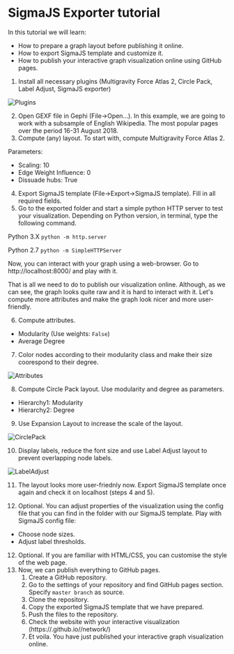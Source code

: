 # SigmaJS Exporter tutorial

In this tutorial we will learn:
 * How to prepare a graph layout before publishing it online.
 * How to export SigmaJS template and customize it.
 * How to publish your interactive graph visualization online using GitHub pages.

1. Install all necessary plugins (Multigravity Force Atlas 2, Circle Pack, Label Adjust, SigmaJS exporter)

![Plugins](https://raw.githubusercontent.com/mizvol/gephi-tutorials/master/SigmaJS%20exporter/images/Plugins.png)

2. Open GEXF file in Gephi (File->Open...). In this example, we are going to work with a subsample of English Wikipedia. The most popular pages over the period 16-31 August 2018.
3. Compute (any) layout. To start with, compute Multigravity Force Atlas 2.

Parameters:

* Scaling: 10
* Edge Weight Influence: 0
* Dissuade hubs: True

4. Export SigmaJS template (File->Export->SigmaJS template). Fill in all required fields.
5. Go to the exported folder and start a simple python HTTP server to test your visualization. Depending on Python version, in terminal, type the following command.

Python 3.X `python -m http.server`

Python 2.7 `python -m SimpleHTTPServer`

Now, you can interact with your graph using a web-browser. Go to http://localhost:8000/ and play with it.

That is all we need to do to publish our visualization online. Although, as we can see, the graph looks quite raw and it is hard to interact with it. Let's compute more attributes and make the graph look nicer and more user-friendly.

6. Compute attributes.
* Modularity (Use weights: `False`)
* Average Degree
7. Color nodes according to their modularity class and make their size coorespond to their degree.

![Attributes](https://raw.githubusercontent.com/mizvol/gephi-tutorials/master/SigmaJS%20exporter/images/color-and-size.gif)

8. Compute Circle Pack layout. Use modularity and degree as parameters.
* Hierarchy1: Modularity
* Hierarchy2: Degree
9. Use Expansion Layout to increase the scale of the layout.

![CirclePack](https://raw.githubusercontent.com/mizvol/gephi-tutorials/master/SigmaJS%20exporter/images/CirclePack.png)

10. Display labels, reduce the font size and use Label Adjust layout to prevent overlapping node labels.

![LabelAdjust](https://raw.githubusercontent.com/mizvol/gephi-tutorials/master/SigmaJS%20exporter/images/label-adjust.gif)

11. The layout looks more user-friednly now. Export SigmaJS template once again and check it on localhost (steps 4 and 5).

11. Optional. You can adjust properties of the visualization using the config file that you can find in the folder with our SigmaJS template. Play with SigmaJS config file:
* Choose node sizes.
* Adjust label thresholds.
12. Optional. If you are familiar with HTML/CSS, you can customise the style of the web page.
14. Now, we can publish everything to GitHub pages.
    1. Create a GitHub repository.
    2. Go to the settings of your repository and find GitHub pages section. Specify `master branch` as source. 
    3. Clone the repository.
    4. Copy the exported SigmaJS template that we have prepared.
    5. Push the files to the repository.
    6. Check the website with your interactive visualization (https://<your-github-user-name>.github.io/<repository-name>/network/)
    7. Et voila. You have just published your interactive graph visualization online.
